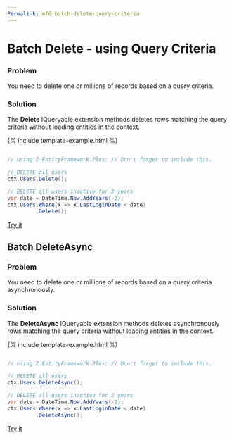 ```yaml
---
Permalink: ef6-batch-delete-query-criteria
---
```


# Batch Delete - using Query Criteria

### Problem

You need to delete one or millions of records based on a query criteria.

### Solution

The **Delete** IQueryable extension methods deletes rows matching the query criteria without loading entities in the context.

{% include template-example.html %} 
```csharp

// using Z.EntityFramework.Plus; // Don't forget to include this.

// DELETE all users
ctx.Users.Delete();

// DELETE all users inactive for 2 years
var date = DateTime.Now.AddYears(-2);
ctx.Users.Where(x => x.LastLoginDate < date)
         .Delete();

```
[Try it](https://dotnetfiddle.net/DTWmh1)

## Batch DeleteAsync

### Problem

You need to delete one or millions of records based on a query criteria asynchronously.

### Solution

The **DeleteAsync** IQueryable extension methods deletes asynchronously rows matching the query criteria without loading entities in the context.

{% include template-example.html %} 
```csharp

// using Z.EntityFramework.Plus; // Don't forget to include this.

// DELETE all users
ctx.Users.DeleteAsync();

// DELETE all users inactive for 2 years
var date = DateTime.Now.AddYears(-2);
ctx.Users.Where(x => x.LastLoginDate < date)
         .DeleteAsync();

```
[Try it](https://dotnetfiddle.net/KUHvru)
